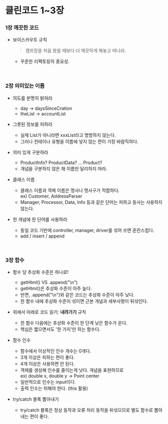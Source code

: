 # 클린코드 1~3장

### 1장 깨끗한 코드

- 보이스카우트 규칙

	>캠프장을 처음 왔을 때보다 더 깨끗하게 해놓고 떠나라.
    - 꾸준한 리팩토링의 중요성.

<br>

### 2장 의미있는 이름
- 의도를 분명히 밝혀라
    - day -> daysSinceCration
    - theList -> accountList    

- 그릇된 정보를 피하라
    - 실제 List가 아니라면 xxxList라고 명명하지 않는다.
    - 그러나 컨테이너 유형을 이름에 넣지 않는 편이 가장 바람직하다.

- 의미 있게 구분하라
    - ProductInfo? ProductData? ... Product?
    - 개념을 구분하지 않은 채 이름만 달리하지 마라.

-  클래스 이름
    - 클래스 이름과 객체 이름은 명사나 명사구가 적합하다.<br>
    ex) Customer, AddressParser<br>
    - Manager, Processor, Data, Info 등과 같은 단어는 피하고 동사는 사용하지 않는다.

- 한 개념에 한 단어를 사용하라
    - 동일 코드 기반에 controller, manager, driver를 섞어 쓰면 혼란스럽다.
    - add / insert / append

<br>

### 3장 함수

- 함수 당 추상화 수준은 하나로!
    - getHtml() VS .append("\n")
    - getHtml()은 추상화 수준이 아주 높다.
    - 반면, .append("\n")와 같은 코드는 추상화 수준이 아주 낮다.
    - 한 함수 내에 추상화 수준이 섞이면 근본 개념과 세부사항이 뒤섞인다.

- 위에서 아래로 코드 읽기: **내려가기** 규칙
    - 한 함수 다음에는 추상화 수준이 한 단계 낮은 함수가 온다.
    - 핵심은 짧으면서도 '한 가지'만 하는 함수다.

- 함수 인수
    - 함수에서 이상적인 인수 개수는 0개다.
    - 3개 이상은 피하는 편이 좋다.
    - 4개 이상은 사용하면 안 된다.
    - 객체를 생성해 인수를 줄이는게 낫다. 개념을 표현하므로    
        ex) double x, double y -> Point center
    - 일반적으로 인수는 input이다. 
    - 출력 인수는 피해야 한다. (this 활용)

- try/catch 블록 뽑아내기
    - try/catch 블록은 정상 동작과 오류 처리 동작을 뒤섞으므로 별도 함수로 뽑아내는 편이 좋다.
